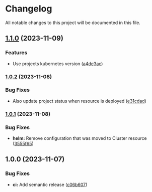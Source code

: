 # Changelog

All notable changes to this project will be documented in this file.

## [1.1.0](https://github.com/launchboxio/operator/compare/v1.0.2...v1.1.0) (2023-11-09)


### Features

* Use projects kubernetes version ([a4de3ac](https://github.com/launchboxio/operator/commit/a4de3ac2fa6b2077e7cda94f26662799162dcb57))

### [1.0.2](https://github.com/launchboxio/operator/compare/v1.0.1...v1.0.2) (2023-11-08)


### Bug Fixes

* Also update project status when resource is deployed ([e31cdad](https://github.com/launchboxio/operator/commit/e31cdad683c863d8ee475f986b0fa84edd6a1848))

### [1.0.1](https://github.com/launchboxio/operator/compare/v1.0.0...v1.0.1) (2023-11-08)


### Bug Fixes

* **helm:** Remove configuration that was moved to Cluster resource ([3555f65](https://github.com/launchboxio/operator/commit/3555f65e69cc4492726262109d02e4188a9b7bae))

## 1.0.0 (2023-11-07)


### Bug Fixes

* **ci:** Add semantic release ([c06b607](https://github.com/launchboxio/operator/commit/c06b607ede6341fabc92d685ed8d2bff01df4a12))
